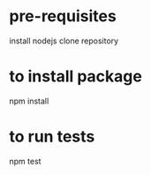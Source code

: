 # pre-requisites
install nodejs
clone repository

# to install package
npm install

# to run tests
npm test
